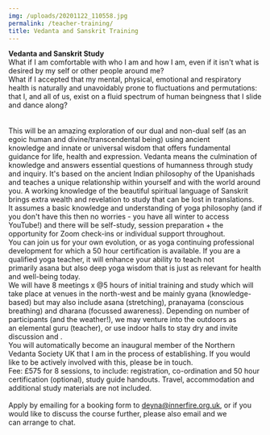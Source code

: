 ```yaml
---
img: /uploads/20201122_110558.jpg
permalink: /teacher-training/
title: Vedanta and Sanskrit Training
---
```

<!--StartFragment-->

**Vedanta and Sanskrit Study** \
What if I am comfortable with who I am and how I am, even if it isn't what is desired by my self or other people around me? \
What if I accepted that my mental, physical, emotional and respiratory health is naturally and unavoidably prone to fluctuations and permutations: that I, and all of us, exist on a fluid spectrum of human beingness that I slide and dance along?\
\
\
This will be an amazing exploration of our dual and non-dual self (as an egoic human and divine/transcendental being) using ancient knowledge and innate or universal wisdom that offers fundamental guidance for life, health and expression. Vedanta means the culmination of knowledge and answers essential questions of humanness through study and inquiry. It's based on the ancient Indian philosophy of the Upanishads and teaches a unique relationship within yourself and with the world around you. A working knowledge of the beautiful spiritual language of Sanskrit brings extra wealth and revelation to study that can be lost in translations.\
It assumes a basic knowledge and understanding of yoga philosophy (and if you don't have this then no worries - you have all winter to access YouTube!) and there will be self-study, session preparation + the opportunity for Zoom check-ins or individual support throughout. \
You can join us for your own evolution, or as yoga continuing professional development for which a 50 hour certification is available. If you are a qualified yoga teacher, it will enhance your ability to teach not primarily asana but also deep yoga wisdom that is just as relevant for health and well-being today. \
We will have 8 meetings x @5 hours of initial training and study which will take place at venues in the north-west and be mainly gyana (knowledge-based) but may also include asana (stretching), pranayama (conscious breathing) and dharana (focussed awareness). Depending on number of participants (and the weather!), we may venture into the outdoors as an elemental guru (teacher), or use indoor halls to stay dry and invite discussion and .\
You will automatically become an inaugural member of the Northern Vedanta Society UK that I am in the process of establishing. If you would like to be actively involved with this, please be in touch.\
Fee: £575 for 8 sessions, to include: registration, co-ordination and 50 hour certification (optional), study guide handouts. Travel, accommodation and additional study materials are not included.  \
\
Apply by emailing for a booking form to deyna@innerfire.org.uk, or if you would like to discuss the course further, please also email and we can arrange to chat.

<!--EndFragment-->